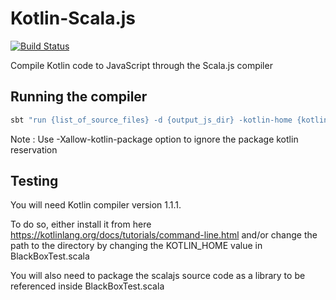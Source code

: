 # Kotlin-Scala.js 

[![Build Status](https://travis-ci.org/flonso/Kotlin-Scala.js.svg?branch=master)](https://travis-ci.org/flonso/Kotlin-Scala.js)

Compile Kotlin code to JavaScript through the Scala.js compiler

## Running the compiler
```bash
sbt "run {list_of_source_files} -d {output_js_dir} -kotlin-home {kotlin_home_directory}"
```
Note : Use -Xallow-kotlin-package option to ignore the package kotlin reservation

 
## Testing

You will need Kotlin compiler version 1.1.1.

To do so, either install it from here https://kotlinlang.org/docs/tutorials/command-line.html and/or change the path
to the directory by changing the KOTLIN_HOME value in BlackBoxTest.scala

You will also need to package the scalajs source code as a library to be referenced inside BlackBoxTest.scala